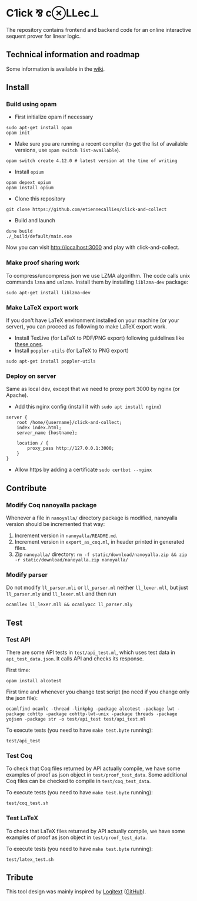 # C1ick ⅋ c⊗LLec⊥

The repository contains
frontend and backend code
for an online interactive sequent prover for linear logic.

## Technical information and roadmap
Some information is available in the [wiki](https://github.com/etiennecallies/click-and-collect/wiki).

## Install
### Build using opam
- First initialize opam if necessary
```
sudo apt-get install opam
opam init
```
- Make sure you are running a recent compiler (to get the list of available
  versions, use `opam switch list-available`).
```
opam switch create 4.12.0 # latest version at the time of writing
```
- Install `opium`
```
opam depext opium
opam install opium
```
- Clone this repository
```
git clone https://github.com/etiennecallies/click-and-collect
```
- Build and launch
```
dune build
./_build/default/main.exe
```

Now you can visit [http://localhost:3000](http://localhost:3000) and play with click-and-collect.

### Make proof sharing work
To compress/uncompress json we use LZMA algorithm.
The code calls unix commands `lzma` and `unlzma`. Install them by installing `liblzma-dev` package:
```
sudo apt-get install liblzma-dev
```

### Make LaTeX export work
If you don't have LaTeX environment installed on your machine (or your server), you can proceed as following to make LaTeX export work.
- Install TexLive (for LaTeX to PDF/PNG export) following guidelines like [these ones](https://doc.ubuntu-fr.org/utilisateurs/sssammm/installer_texlive).
- Install `poppler-utils` (for LaTeX to PNG export)
```
sudo apt-get install poppler-utils
```

### Deploy on server
Same as local dev, except that we need to proxy port 3000 by nginx (or Apache).
- Add this nginx config (install it with `sudo apt install nginx`)
```
server {
    root /home/{username}/click-and-collect;
    index index.html;
    server_name {hostname};

    location / {
        proxy_pass http://127.0.0.1:3000;
    }
}
```
- Allow https by adding a certificate `sudo certbot --nginx`

## Contribute
### Modify Coq nanoyalla package
Whenever a file in `nanoyalla/` directory package is modified, nanoyalla version should be incremented that way:

1. Increment version in `nanoyalla/README.md`.
2. Increment version in `export_as_coq.ml`, in header printed in generated files.
3. Zip `nanoyalla/` directory: `rm -f static/download/nanoyalla.zip && zip -r static/download/nanoyalla.zip nanoyalla/`

### Modify parser
Do not modify `ll_parser.mli` or `ll_parser.ml` neither `ll_lexer.mll`, but just `ll_parser.mly` and `ll_lexer.mll` and then run
```
ocamllex ll_lexer.mll && ocamlyacc ll_parser.mly
```

## Test
### Test API
There are some API tests in `test/api_test.ml`, which uses test data in `api_test_data.json`. It calls API and checks its response.

First time:
```
opam install alcotest
```

First time and whenever you change test script (no need if you change only the json file):
```
ocamlfind ocamlc -thread -linkpkg -package alcotest -package lwt -package cohttp -package cohttp-lwt-unix -package threads -package yojson -package str -o test/api_test test/api_test.ml
```

To execute tests (you need to have `make test.byte` running):
```
test/api_test
```

### Test Coq
To check that Coq files returned by API actually compile, we have some examples of proof as json object in `test/proof_test_data`. Some additional Coq files can be checked to compile in `test/coq_test_data`.

To execute tests (you need to have `make test.byte` running):
```
test/coq_test.sh
```

### Test LaTeX
To check that LaTeX files returned by API actually compile, we have some examples of proof as json object in `test/proof_test_data`.

To execute tests (you need to have `make test.byte` running):
```
test/latex_test.sh
```


## Tribute
This tool design was mainly inspired by [Logitext](http://logitext.mit.edu/main) ([GitHub](https://github.com/ezyang/logitext)).

